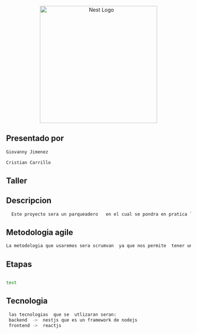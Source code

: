 <p align="center">
  <a href="http://nestjs.com/" target="blank"><img src="https://nestjs.com/img/logo_text.svg" width="320" alt="Nest  Logo" /></a>
</p>



## Presentado por
  ```bash
Giovanny Jimenez

Cristian Carrillo

  ```
  
  ## Taller

  ## Descripcion

  ```bash
    Este proyecto sera un parqueadero   en el cual se pondra en pratica lo ultimo  en cuanto a buenas  practicas  y arquitectura de desarrollo, ser usara arquitectura hexagonal (puertos y adaptadores) tambien se manearan los patrones de diseño data builder y cqrs  para test se manejara AAA 

  ```

  ## Metodologia agile

   ```bash
   La metodologia que usaremos sera scrumvan  ya que nos permite  tener una mayor visivilidad de los  compromisos

  ```

  ## Etapas 

  ```bash

 test

 ```
  ## Tecnologia


```bash
 las tecnologias  que se  utlizaran seran:
 backend  ->  nestjs que es un framework de nodejs
 frontend ->  reactjs 

```
